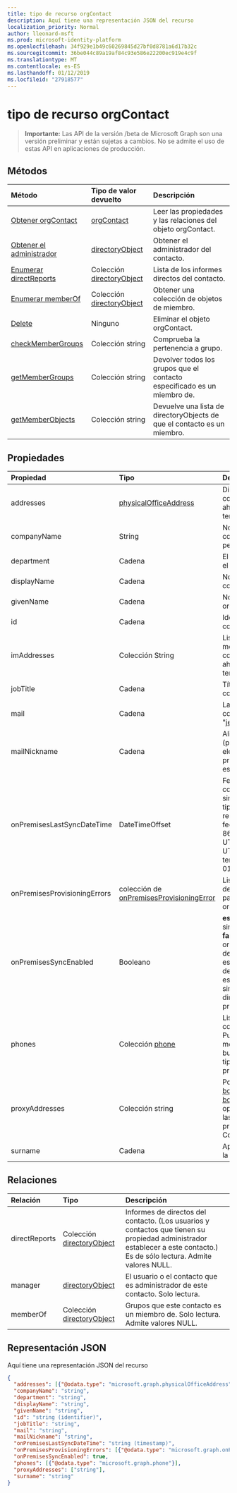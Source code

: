 ```yaml
---
title: tipo de recurso orgContact
description: Aquí tiene una representación JSON del recurso
localization_priority: Normal
author: lleonard-msft
ms.prod: microsoft-identity-platform
ms.openlocfilehash: 34f929e1b49c60269845d27bf0d8781a6d17b32c
ms.sourcegitcommit: 36be044c89a19af84c93e586e22200ec919e4c9f
ms.translationtype: MT
ms.contentlocale: es-ES
ms.lasthandoff: 01/12/2019
ms.locfileid: "27918577"
---
```

# <a name="orgcontact-resource-type"></a>tipo de recurso orgContact

> **Importante:** Las API de la versión /beta de Microsoft Graph son una versión preliminar y están sujetas a cambios. No se admite el uso de estas API en aplicaciones de producción.

## <a name="methods"></a>Métodos

| Método           | Tipo de valor devuelto    |Descripción|
|:---------------|:--------|:----------|
|[Obtener orgContact](../api/orgcontact-get.md) | [orgContact](orgcontact.md) |Leer las propiedades y las relaciones del objeto orgContact.|
|[Obtener el administrador](../api/orgcontact-get-manager.md) |[directoryObject](directoryobject.md)| Obtener el administrador del contacto.|
|[Enumerar directReports](../api/orgcontact-list-directreports.md) |Colección [directoryObject](directoryobject.md)| Lista de los informes directos del contacto.|
|[Enumerar memberOf](../api/orgcontact-list-memberof.md) |Colección [directoryObject](directoryobject.md)| Obtener una colección de objetos de miembro.|
|[Delete](../api/orgcontact-delete.md) | Ninguno |Eliminar el objeto orgContact. |
|[checkMemberGroups](../api/orgcontact-checkmembergroups.md)|Colección string| Comprueba la pertenencia a grupo. |
|[getMemberGroups](../api/orgcontact-getmembergroups.md)|Colección string| Devolver todos los grupos que el contacto especificado es un miembro de. |
|[getMemberObjects](../api/orgcontact-getmemberobjects.md)|Colección string| Devuelve una lista de directoryObjects de que el contacto es un miembro. |

## <a name="properties"></a>Propiedades

| Propiedad     | Tipo   |Descripción|
|:---------------|:--------|:----------|
| addresses                    | [physicalOfficeAddress](physicalofficeaddress.md)            | Direcciones postales para este contacto de la organización. Por ahora un contacto sólo puede tener una dirección física. |
| companyName                  | String                                                    | Nombre de la compañía que este contacto organizativa pertenecen a.                                                                                                                                                                                                                                                                                                                 |
| department                   | Cadena                                                     | El nombre del departamento en el que trabaja el contacto.                                                                                                                                                                                                                                                                                                                                |
| displayName                  | Cadena                                                     | Nombre para mostrar para este contacto de la organización.                                                                                                                                                                                                                                                                                                                                   |
| givenName                    | Cadena                                                     | Nombre para este contacto de la organización.                                                                                                                                                                                                                                                                                                                                     |
| id                           | Cadena                                                     | Identificador único para este contacto de la organización.                                                                                                                                                                                                                                                                                                                             |
| imAddresses                  | Colección String                          | Lista de direcciones de mensajería instantánea para este contacto de la organización. Por ahora un contacto sólo puede tener una dirección SIP.                                                                                                                                                                                                                        |
| jobTitle                     | Cadena                                                     | Título del trabajo para este contacto de la organización.                                                                                                                                                                                                                                                                                                                                      |
|mail|Cadena| La dirección SMTP para el contacto, por ejemplo, "jeff@contoso.onmicrosoft.com". |
| mailNickname                 | Cadena                                                     | Alias de correo electrónico (parte de la dirección de correo electrónico pendiente previamente el símbolo @) para este contacto de la organización.                                                                                                                                                                                                                                                                                |
| onPremisesLastSyncDateTime   | DateTimeOffset                                             | Fecha y hora cuando este contacto organizativa por última sincronizan desde AD local. El tipo de marca de tiempo representa la información de fecha y hora con el formato ISO 8601 y está siempre en hora UTC. Por ejemplo, medianoche UTC del 1 de enero de 2014 tendrá este aspecto: ' 2014-01-01T00:00:00Z'.   |
| onPremisesProvisioningErrors |colección de [onPremisesProvisioningError](onpremisesprovisioningerror.md)       | Lista de cualquier sincronización de aprovisionamiento de errores para este contacto de la organización.                                                                                                                                                                                                                                                                                                |
|onPremisesSyncEnabled|Booleano|**es true** si este objeto se sincroniza de un directorio local; **false** si este objeto se ha originalmente sincronizado desde un directorio local, pero es ya no sincronizado y ahora definirlas en Exchange; **null** si este objeto nunca se sincronizaron desde un directorio local (valor predeterminado).|
| phones                       | Colección [phone](phone.md)                            | Lista de teléfonos para este contacto de la organización. Pueden ser tipos de teléfono móvil, empresarial y businessFax. Sólo uno de cada tipo de nunca puede estar presente en la colección.                                                                                                                       |
| proxyAddresses               | Colección string                                         | Por ejemplo: ["SMTP: bob@contoso.com", "smtp: bob@sales.contoso.com"]. El operador **any** es necesario para las expresiones de filtro en las propiedades multivalor. Compatible con \$filtro.                                                                                                                                                                               |
| surname                      | Cadena                                                     | Apellidos para este contacto de la organización.                          |

## <a name="relationships"></a>Relaciones

| Relación | Tipo   |Descripción|
|:---------------|:--------|:----------|
|directReports|Colección [directoryObject](directoryobject.md)| Informes de directos del contacto. (Los usuarios y contactos que tienen su propiedad administrador establecer a este contacto.)  Es de sólo lectura. Admite valores NULL.|
|manager|[directoryObject](directoryobject.md)| El usuario o el contacto que es administrador de este contacto. Solo lectura.|
|memberOf|Colección [directoryObject](directoryobject.md)| Grupos que este contacto es un miembro de. Solo lectura. Admite valores NULL.|

## <a name="json-representation"></a>Representación JSON

Aquí tiene una representación JSON del recurso

<!-- {
  "blockType": "resource",
  "optionalProperties": [
    "directReports",
    "manager",
    "memberOf"
  ],
  "@odata.type": "microsoft.graph.orgcontact"
}-->

```json
{
  "addresses": [{"@odata.type": "microsoft.graph.physicalOfficeAddress"}],
  "companyName": "string",
  "department": "string",
  "displayName": "string",
  "givenName": "string",
  "id": "string (identifier)",
  "jobTitle": "string",
  "mail": "string",
  "mailNickname": "string",
  "onPremisesLastSyncDateTime": "string (timestamp)",
  "onPremisesProvisioningErrors": [{"@odata.type": "microsoft.graph.onPremisesProvisioningError"}],
  "onPremisesSyncEnabled": true,
  "phones": [{"@odata.type": "microsoft.graph.phone"}],
  "proxyAddresses": ["string"],
  "surname": "string"
}
```

<!-- uuid: 8fcb5dbc-d5aa-4681-8e31-b001d5168d79
2015-10-25 14:57:30 UTC -->
<!-- {
  "type": "#page.annotation",
  "description": "orgContact resource",
  "keywords": "",
  "section": "documentation",
  "tocPath": ""
}-->
